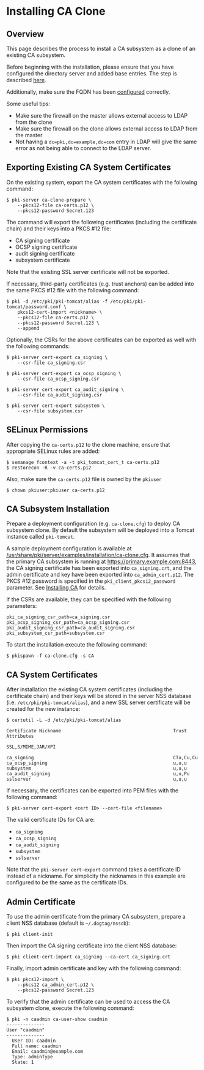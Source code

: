 Installing CA Clone
===================

Overview
--------

This page describes the process to install a CA subsystem as a clone of an existing CA subsystem.

Before beginning with the installation, please ensure that you have configured the directory
server and added base entries.
The step is described [here](https://github.com/dogtagpki/pki/wiki/DS-Installation).

Additionally, make sure the FQDN has been [configured](../server/FQDN_Configuration.adoc) correctly.

Some useful tips:

 - Make sure the firewall on the master allows external access to LDAP from the clone
 - Make sure the firewall on the clone allows external access to LDAP from the master
 - Not having a `dc=pki,dc=example,dc=com` entry in LDAP will give the same error as
       not being able to connect to the LDAP server.

Exporting Existing CA System Certificates
-----------------------------------------

On the existing system, export the CA system certificates with the following command:

```
$ pki-server ca-clone-prepare \
    --pkcs12-file ca-certs.p12 \
    --pkcs12-password Secret.123
```

The command will export the following certificates (including the certificate chain) and their keys into a PKCS #12 file:

* CA signing certificate
* OCSP signing certificate
* audit signing certificate
* subsystem certificate

Note that the existing SSL server certificate will not be exported.

If necessary, third-party certificates (e.g. trust anchors) can be added into the same PKCS #12 file with the following command:

```
$ pki -d /etc/pki/pki-tomcat/alias -f /etc/pki/pki-tomcat/password.conf \
    pkcs12-cert-import <nickname> \
    --pkcs12-file ca-certs.p12 \
    --pkcs12-password Secret.123 \
    --append
```

Optionally, the CSRs for the above certificates can be exported as well with the following commands:

```
$ pki-server cert-export ca_signing \
    --csr-file ca_signing.csr

$ pki-server cert-export ca_ocsp_signing \
    --csr-file ca_ocsp_signing.csr

$ pki-server cert-export ca_audit_signing \
    --csr-file ca_audit_signing.csr

$ pki-server cert-export subsystem \
    --csr-file subsystem.csr
```

SELinux Permissions
-------------------

After copying the `ca-certs.p12` to the clone machine, ensure that appropriate SELinux rules are added:

````
$ semanage fcontext -a -t pki_tomcat_cert_t ca-certs.p12
$ restorecon -R -v ca-certs.p12
````

Also, make sure the `ca-certs.p12` file is owned by the `pkiuser`

````
$ chown pkiuser:pkiuser ca-certs.p12
````

CA Subsystem Installation
-------------------------

Prepare a deployment configuration (e.g. `ca-clone.cfg`) to deploy CA subsystem clone.
By default the subsystem will be deployed into a Tomcat instance called `pki-tomcat`.

A sample deployment configuration is available at [/usr/share/pki/server/examples/installation/ca-clone.cfg](../../../base/server/examples/installation/ca-clone.cfg).
It assumes that the primary CA subsystem is running at https://primary.example.com:8443,
the CA signing certificate has been exported into `ca_signing.crt`,
and the admin certificate and key have been exported into `ca_admin_cert.p12`.
The PKCS #12 password is specified in the `pki_client_pkcs12_password` parameter.
See [Installing CA](Installing_CA.md) for details.

If the CSRs are available, they can be specified with the following parameters:

```
pki_ca_signing_csr_path=ca_signing.csr
pki_ocsp_signing_csr_path=ca_ocsp_signing.csr
pki_audit_signing_csr_path=ca_audit_signing.csr
pki_subsystem_csr_path=subsystem.csr
```

To start the installation execute the following command:

```
$ pkispawn -f ca-clone.cfg -s CA
```

CA System Certificates
----------------------

After installation the existing CA system certificates (including the certificate chain)
and their keys will be stored in the server NSS database (i.e. `/etc/pki/pki-tomcat/alias`),
and a new SSL server certificate will be created for the new instance:

```
$ certutil -L -d /etc/pki/pki-tomcat/alias

Certificate Nickname                                         Trust Attributes
                                                             SSL,S/MIME,JAR/XPI

ca_signing                                                   CTu,Cu,Cu
ca_ocsp_signing                                              u,u,u
subsystem                                                    u,u,u
ca_audit_signing                                             u,u,Pu
sslserver                                                    u,u,u
```

If necessary, the certificates can be exported into PEM files with the following command:

```
$ pki-server cert-export <cert ID> --cert-file <filename>
```

The valid certificate IDs for CA are:
* `ca_signing`
* `ca_ocsp_signing`
* `ca_audit_signing`
* `subsystem`
* `sslserver`

Note that the `pki-server cert-export` command takes a certificate ID instead of a nickname.
For simplicity the nicknames in this example are configured to be the same as the certificate IDs.

Admin Certificate
-----------------

To use the admin certificate from the primary CA subsystem, prepare a client NSS database (default is `~/.dogtag/nssdb`):

```
$ pki client-init
```

Then import the CA signing certificate into the client NSS database:

```
$ pki client-cert-import ca_signing --ca-cert ca_signing.crt
```

Finally, import admin certificate and key with the following command:

```
$ pki pkcs12-import \
    --pkcs12 ca_admin_cert.p12 \
    --pkcs12-password Secret.123
```

To verify that the admin certificate can be used to access the CA subsystem clone, execute the following command:

```
$ pki -n caadmin ca-user-show caadmin
--------------
User "caadmin"
--------------
  User ID: caadmin
  Full name: caadmin
  Email: caadmin@example.com
  Type: adminType
  State: 1
```
